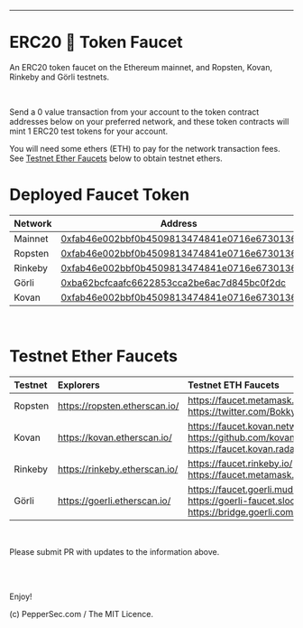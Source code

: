 <hr />

# ERC20 💪 Token Faucet

An ERC20 token faucet on the Ethereum mainnet, and Ropsten, Kovan, Rinkeby and Görli testnets.

<br />

Send a 0 value transaction from your account to the token contract addresses below on your preferred network, and these token contracts will mint 1 ERC20 test tokens for your account.

You will need some ethers (ETH) to pay for the network transaction fees. See [Testnet Ether Faucets](#testnet-ether-faucets) below to obtain testnet ethers.

# Deployed Faucet Token

| Network  | Address |
| ------------- | ------------- |
| Mainnet  | [0xfab46e002bbf0b4509813474841e0716e6730136](https://etherscan.io/token/0xfab46e002bbf0b4509813474841e0716e6730136)  |
| Ropsten  | [0xfab46e002bbf0b4509813474841e0716e6730136](https://ropsten.etherscan.io/token/0xfab46e002bbf0b4509813474841e0716e6730136)  |
| Rinkeby  | [0xfab46e002bbf0b4509813474841e0716e6730136](https://rinkeby.etherscan.io/token/0xfab46e002bbf0b4509813474841e0716e6730136)  |
| Görli  | [0xba62bcfcaafc6622853cca2be6ac7d845bc0f2dc](https://blockscout.com/eth/goerli/address/0xba62bcfcaafc6622853cca2be6ac7d845bc0f2dc/transactions)  |
| Kovan  | [0xfab46e002bbf0b4509813474841e0716e6730136](https://kovan.etherscan.io/token/0xfab46e002bbf0b4509813474841e0716e6730136)  |

<br />

# Testnet Ether Faucets

Testnet   | Explorers                     | Testnet ETH Faucets
:-------- |:----------------------------- |:-------------------------
Ropsten   | https://ropsten.etherscan.io/ | https://faucet.metamask.io/<br />https://twitter.com/BokkyPooBah/status/1099498823699714048
Kovan     | https://kovan.etherscan.io/   | https://faucet.kovan.network/<br />https://github.com/kovan-testnet/faucet<br />https://faucet.kovan.radarrelay.com/
Rinkeby   | https://rinkeby.etherscan.io/ | https://faucet.rinkeby.io/<br />https://faucet.metamask.io/
Görli     | https://goerli.etherscan.io/  | https://faucet.goerli.mudit.blog/<br />https://goerli-faucet.slock.it/<br />https://bridge.goerli.com/

<br />

Please submit PR with updates to the information above.

<br />

<br />

Enjoy!

(c) PepperSec.com / The MIT Licence.
